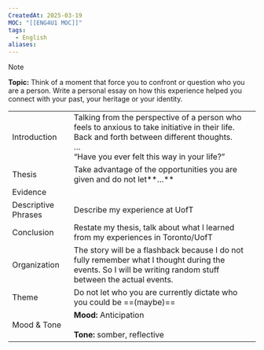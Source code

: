 ```yaml
---
CreatedAt: 2025-03-19
MOC: "[[ENG4U1 MOC]]"
tags:
  - English
aliases:
---
```


> [!NOTE]
> **Topic:** Think of a moment that force you to confront or question who you are a person. Write a personal essay on how this experience helped you connect with your past, your heritage or your identity.



|                     |                                                                                                                                                                                                |
| ------------------- | ---------------------------------------------------------------------------------------------------------------------------------------------------------------------------------------------- |
| Introduction        | Talking from the perspective of a person who feels to anxious to take initiative in their life. Back and forth between different thoughts.<br>…<br>“Have you ever felt this way in your life?” |
| Thesis              | Take advantage of the opportunities you are given and do not let**…**                                                                                                                          |
| Evidence            |                                                                                                                                                                                                |
| Descriptive Phrases | Describe my experience at UofT                                                                                                                                                                 |
| Conclusion          | Restate my thesis, talk about what I learned from my experiences in Toronto/UofT                                                                                                               |
| Organization        | The story will be a flashback because I do not fully remember what I thought during the events. So I will be writing random stuff between the actual events.                                   |
| Theme               | Do not let who you are currently dictate who you could be ==(maybe)==                                                                                                                          |
| Mood & Tone         | **Mood:** Anticipation<br><br>**Tone:** somber, reflective                                                                                                                                     |
